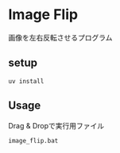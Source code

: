 # Image Flip
画像を左右反転させるプログラム

## setup
```
uv install
```

## Usage
Drag & Dropで実行用ファイル
```
image_flip.bat
```